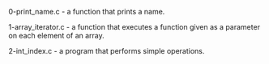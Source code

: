 0-print_name.c - a function that prints a name.

1-array_iterator.c - a function that executes a function given as a parameter on each element of an array.

2-int_index.c - a program that performs simple operations.

